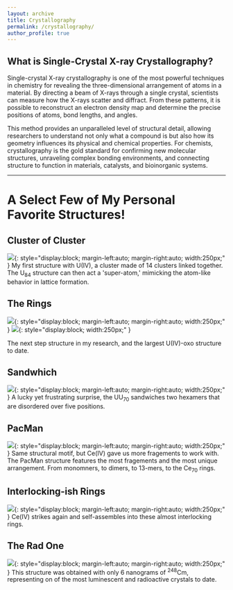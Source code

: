 ```yaml
---
layout: archive
title: Crystallography 
permalink: /crystallography/
author_profile: true
---
```


What is Single-Crystal X-ray Crystallography?
--------
Single-crystal X-ray crystallography is one of the most powerful techniques in chemistry for revealing the three-dimensional arrangement of atoms in a material. By directing a beam of X-rays through a single crystal, scientists can measure how the X-rays scatter and diffract. From these patterns, it is possible to reconstruct an electron density map and determine the precise positions of atoms, bond lengths, and angles.

This method provides an unparalleled level of structural detail, allowing researchers to understand not only what a compound is but also how its geometry influences its physical and chemical properties. For chemists, crystallography is the gold standard for confirming new molecular structures, unraveling complex bonding environments, and connecting structure to function in materials, catalysts, and bioinorganic systems.

-------

A Select Few of My Personal Favorite Structures! 
================


Cluster of Cluster
-------
![](/Colliard-Research.github.io/images/clusters.png){: style="display:block; margin-left:auto; margin-right:auto; width:250px;" }
My first structure with U(IV), a cluster made of 14 clusters linked together. The U<sub>84</sub> structure can then act a 'super-atom,' mimicking the atom-like behavior in lattice formation.

The Rings
-------
![](/Colliard-Research.github.io/images/onering.png){: style="display:block; margin-left:auto; margin-right:auto; width:250px;" } ![](/Colliard-Research.github.io/images/sandwich.png){: style="display:block; width:250px;" }

The next step structure in my research, and the largest U(IV)-oxo structure to date.

Sandwhich
-------
![](/Colliard-Research.github.io/images/sandwich.png){: style="display:block; margin-left:auto; margin-right:auto; width:250px;" }
A lucky yet frustrating surprise, the UU<sub>70</sub> sandwiches two hexamers that are disordered over five positions.

PacMan
-------
![](/Colliard-Research.github.io/images/NiCe70-PacMan.png){: style="display:block; margin-left:auto; margin-right:auto; width:250px;" }
Same structural motif, but Ce(IV) gave us more fragements to work with. The PacMan structure features the most fragements and the most unique arrangement. From monomners, to dimers, to 13-mers, to the Ce<sub>70</sub> rings. 

Interlocking-ish Rings
-------
![](/Colliard-Research.github.io/images/Rings.png){: style="display:block; margin-left:auto; margin-right:auto; width:250px;" }
Ce(IV) strikes again and self-assembles into these almost interlocking rings. 

The Rad One
-------
![](/Colliard-Research.github.io/images/CmW5-Cs-2.png){: style="display:block; margin-left:auto; margin-right:auto; width:250px;" }
This structure was obtained with only 6 nanograms of <sup>248</sup>Cm, representing on of the most luminescent and radioactive crystals to date.

